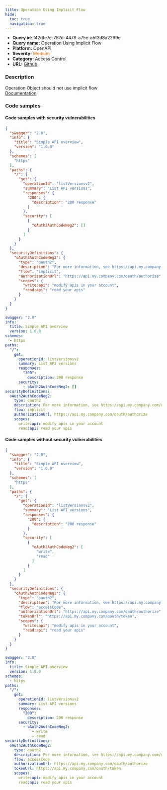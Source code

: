 ```yaml
---
title: Operation Using Implicit Flow
hide:
  toc: true
  navigation: true
---
```


<style>
  .highlight .hll {
    background-color: #ff171742;
  }
  .md-content {
    max-width: 1100px;
    margin: 0 auto;
  }
</style>

-   **Query id:** f42dfe7e-787d-4478-a75e-a5f3d8a2269e
-   **Query name:** Operation Using Implicit Flow
-   **Platform:** OpenAPI
-   **Severity:** <span style="color:#ff7213">Medium</span>
-   **Category:** Access Control
-   **URL:** [Github](https://github.com/Checkmarx/kics/tree/master/assets/queries/openAPI/2.0/operation_using_implicit_flow)

### Description
Operation Object should not use implicit flow<br>
[Documentation](https://swagger.io/specification/v2/#operation-object)

### Code samples
#### Code samples with security vulnerabilities
```json title="Positive test num. 1 - json file" hl_lines="22"
{
  "swagger": "2.0",
  "info": {
    "title": "Simple API overview",
    "version": "1.0.0"
  },
  "schemes": [
    "https"
  ],
  "paths": {
    "/": {
      "get": {
        "operationId": "listVersionsv2",
        "summary": "List API versions",
        "responses": {
          "200": {
            "description": "200 response"
          }
        },
        "security": [
          {
            "oAuth2AuthCodeNeg2": []
          }
        ]
      }
    }
  },
  "securityDefinitions": {
    "oAuth2AuthCodeNeg2": {
      "type": "oauth2",
      "description": "For more information, see https://api.my.company.com/docs/oauth",
      "flow": "implicit",
      "authorizationUrl": "https://api.my.company.com/oauth/authorize",
      "scopes": {
        "write:api": "modify apis in your account",
        "read:api": "read your apis"
      }
    }
  }
}

```
```yaml title="Positive test num. 2 - yaml file" hl_lines="16"
swagger: "2.0"
info:
  title: Simple API overview
  version: 1.0.0
schemes:
  - https
paths:
  "/":
    get:
      operationId: listVersionsv2
      summary: List API versions
      responses:
        "200":
          description: 200 response
      security:
        - oAuth2AuthCodeNeg2: []
securityDefinitions:
  oAuth2AuthCodeNeg2:
    type: oauth2
    description: For more information, see https://api.my.company.com/docs/oauth
    flow: implicit
    authorizationUrl: https://api.my.company.com/oauth/authorize
    scopes:
      write:api: modify apis in your account
      read:api: read your apis

```


#### Code samples without security vulnerabilities
```json title="Negative test num. 1 - json file"
{
  "swagger": "2.0",
  "info": {
    "title": "Simple API overview",
    "version": "1.0.0"
  },
  "schemes": [
    "https"
  ],
  "paths": {
    "/": {
      "get": {
        "operationId": "listVersionsv2",
        "summary": "List API versions",
        "responses": {
          "200": {
            "description": "200 response"
          }
        },
        "security": [
          {
            "oAuth2AuthCodeNeg2": [
              "write",
              "read"
            ]
          }
        ]
      }
    }
  },
  "securityDefinitions": {
    "oAuth2AuthCodeNeg2": {
      "type": "oauth2",
      "description": "For more information, see https://api.my.company.com/docs/oauth",
      "flow": "accessCode",
      "authorizationUrl": "https://api.my.company.com/oauth/authorize",
      "tokenUrl": "https://api.my.company.com/oauth/token",
      "scopes": {
        "write:api": "modify apis in your account",
        "read:api": "read your apis"
      }
    }
  }
}

```
```yaml title="Negative test num. 2 - yaml file"
swagger: "2.0"
info:
  title: Simple API overview
  version: 1.0.0
schemes:
  - https
paths:
  "/":
    get:
      operationId: listVersionsv2
      summary: List API versions
      responses:
        "200":
          description: 200 response
      security:
        - oAuth2AuthCodeNeg2:
            - write
            - read
securityDefinitions:
  oAuth2AuthCodeNeg2:
    type: oauth2
    description: For more information, see https://api.my.company.com/docs/oauth
    flow: accessCode
    authorizationUrl: https://api.my.company.com/oauth/authorize
    tokenUrl: https://api.my.company.com/oauth/token
    scopes:
      write:api: modify apis in your account
      read:api: read your apis

```
